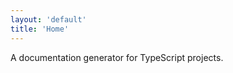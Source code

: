 ```yaml
---
layout: 'default'
title: 'Home'
---
```


<div class="jumbotron">
    <div class="visual">
        <div class="container-wrap">
            <div class="container">
                <div class="body">A documentation generator for TypeScript projects.</div>
            </div>
        </div>
    </div>
</div>